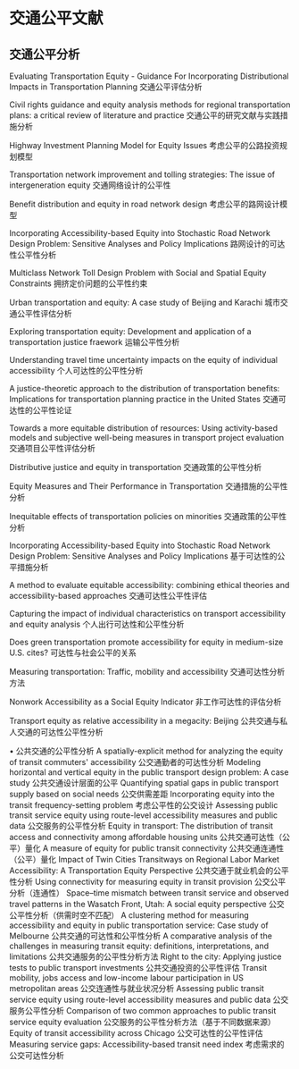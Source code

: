 # 交通公平文献

## 交通公平分析

Evaluating Transportation Equity - Guidance For Incorporating Distributional Impacts in Transportation Planning 交通公平评估分析  

Civil rights guidance and equity analysis methods for regional transportation plans: a critical review of literature and practice 交通公平的研究文献与实践措施分析 

Highway Investment Planning Model for Equity Issues 考虑公平的公路投资规划模型 

Transportation network improvement and tolling strategies: The issue of intergeneration equity  交通网络设计的公平性 

Benefit distribution and equity in road network design 考虑公平的路网设计模型  

Incorporating Accessibility-based Equity into Stochastic Road Network Design Problem: Sensitive Analyses and Policy Implications 路网设计的可达性公平性分析 

Multiclass Network Toll Design Problem with Social and Spatial Equity Constraints 拥挤定价问题的公平性约束 

Urban transportation and equity: A case study of Beijing and Karachi 城市交通公平性评估分析 

Exploring transportation equity: Development and application of a transportation justice fraework  运输公平性分析 

Understanding travel time uncertainty impacts on the equity of individual accessibility 个人可达性的公平性分析 

A justice-theoretic approach to the distribution of transportation benefits: Implications for transportation planning practice in the United States 交通可达性的公平性论证 

Towards a more equitable distribution of resources: Using activity-based models and subjective well-being measures in transport project evaluation 交通项目公平性评估分析  

Distributive justice and equity in transportation 交通政策的公平性分析 

Equity Measures and Their Performance in Transportation 交通措施的公平性分析 

Inequitable effects of transportation policies on minorities  交通政策的公平性分析 

Incorporating Accessibility-based Equity into Stochastic Road Network Design Problem: Sensitive Analyses and Policy Implications 基于可达性的公平措施分析 

A method to evaluate equitable accessibility: combining ethical theories and accessibility-based approaches 交通可达性公平性评估 

Capturing the impact of individual characteristics on transport accessibility and equity analysis 个人出行可达性和公平性分析 

Does green transportation promote accessibility for equity in medium-size U.S. cites? 可达性与社会公平的关系 

Measuring transportation: Traffic, mobility and accessibility 交通可达性分析方法 

Nonwork Accessibility as a Social Equity Indicator 非工作可达性的评估分析 

Transport equity as relative accessibility in a megacity: Beijing 公共交通与私人交通的可达性公平性分析  

• 公共交通的公平性分析
A spatially-explicit method for analyzing the equity of transit commuters' accessibility 公交通勤者的可达性分析
Modeling horizontal and vertical equity in the public transport design problem: A case study 公共交通设计层面的公平
Quantifying spatial gaps in public transport supply based on social needs 公交供需差距
Incorporating equity into the transit frequency-setting problem 考虑公平性的公交设计
Assessing public transit service equity using route-level accessibility measures and public data 公交服务的公平性分析
Equity in transport: The distribution of transit access and connectivity among affordable housing units 公共交通可达性（公平）量化
A measure of equity for public transit connectivity 公共交通连通性（公平）量化
Impact of Twin Cities Transitways on Regional Labor Market Accessibility: A Transportation Equity Perspective 公共交通于就业机会的公平性分析
Using connectivity for measuring equity in transit provision 公交公平分析（连通性）
Space–time mismatch between transit service and observed travel patterns in the Wasatch Front, Utah: A social equity perspective 公交公平性分析（供需时空不匹配）
A clustering method for measuring accessibility and equity in public transportation service: Case study of Melbourne 公共交通的可达性和公平性分析
A comparative analysis of the challenges in measuring transit equity: definitions, interpretations, and limitations 公共交通服务的公平性分析方法
Right to the city: Applying justice tests to public transport investments 公共交通投资的公平性评估
Transit mobility, jobs access and low-income labour participation in US metropolitan areas 公交连通性与就业状况分析
Assessing public transit service equity using route-level accessibility measures and public data 公交服务公平性分析
Comparison of two common approaches to public transit service equity evaluation 公交服务的公平性分析方法（基于不同数据来源）
Equity of transit accessibility across Chicago 公交可达性的公平性评估
Measuring service gaps: Accessibility-based transit need index 考虑需求的公交可达性分析











